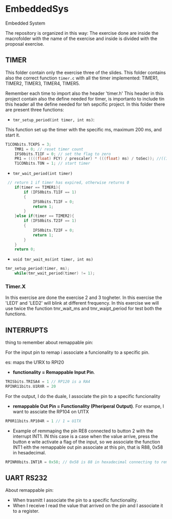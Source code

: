 
# EmbeddedSys

Embedded System 

The repository is organized in this way:
The exercise done are inside the macrofolder with the name of the exercise and inside is divided with the proposal exercise.

## TIMER

This folder contain only the exercise three of the slides. This folder contains also the correct function `timer.c` with all the timer implemented: TIMER1, TIMER2, TIMER3, TIMER4, TIMER5.

Remember each time to import also the header 'timer.h' This header in this project contain also the define needed for timer, is importanto to include tin this header all the define needed for teh sepcific project.
In this folder there are present three functions:

- `tmr_setup_period(int timer, int ms)`:

This function set up the timer with the specific ms, maximum 200 ms, and start it. 

```c
T1CONbits.TCKPS = 3;
    TMR1 = 0; // reset timer count
    IFS0bits.T1IF = 0; // set the flag to zero  
    PR1 = ((((float) FCY) / prescaler) * (((float) ms) / toSec)); //((144 M/2)/256) x0.2
    T1CONbits.TON = 1; // start timer
```

- `tmr_wait_period(int timer)`

```c
 // return 1 if timer has expired, otherwise returns 0
    if(timer == TIMER1){
        if (IFS0bits.T1IF == 1)
        {
            IFS0bits.T1IF = 0;
            return 1;
        } 
    }else if(timer == TIMER2){
        if (IFS0bits.T2IF == 1)
        {
            IFS0bits.T2IF = 0;
            return 1;
        }
    }    
    return 0;
```

- `void tmr_wait_ms(int timer, int ms)`

```c
tmr_setup_period(timer, ms);
    while(tmr_wait_period(timer) != 1);  
```

### Timer.X

In this exercise are done the exercise 2 and 3 togheter. In this exercise the 'LED1' and 'LED2' will blink at different frequency. In this exercise we will use twice the function tmr_wait_ms and tmr_waipt_period for test both the functions.

## INTERRUPTS

thing to remember about remappable pin:

For the input pin to remap i associate a funcionality to a specific pin.

es: maps the U1RX to RPI20

- **functionality = Remappable Input Pin**.

```c
TRISbits.TRISA4 = 1 // RP120 is a RA4
RPINR11bits.U1RXR = 20
```

For the output, I do the duale, I associate the pin to a specific funcionality
- **remappable Out Pin = Functionality (Pheriperal Output)**.
For exampe, I want to assciate the RP104 on U1TX

```c
RP0R11bits.RP104R = 1 // 1 = U1TX
```

- Example of remmaping the pin RE8 connected to button 2 with the interrupt INT1. IN this case is a case when the value arrive, press the button e wite activate a flag of the input, so we associate the  function INT1 eith the remappable out pin associate at this pin, that is R88, 0x58 in hesadecimal.

```c
RPINR0bits.INT1R = 0x58; // 0x58 is 88 in hexadecimal connecting to remappable pin
```



## UART RS232
About remappable pin:

- When trasmitt I associate the pin to a specific functionality.
- When I receive I read the value that arrived on the pin and I associate it to a register. 
